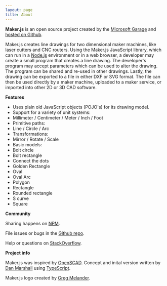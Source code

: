 ```yaml
---
layout: page
title: About
---
```


**Maker.js** is an open source project created by the [Microsoft Garage](microsoft.com/garage) and [hosted on Github](https://github.com/Microsoft/maker.js).

Maker.js creates line drawings for two dimensional maker machines, like laser cutters and CNC routers. Using the Maker.js JavaScript library, which can run in a [Node.js](https://nodejs.org/) environment or in a web browser, a developer may create a small program that creates a line drawing. The developer's program may accept parameters which can be used to alter the drawing. The program can be shared and re-used in other drawings. Lastly, the drawing can be exported to a file in either DXF or SVG format. The file can then be used directly by a maker machine, uploaded to a maker service, or imported into other 2D or 3D CAD software.

**Features**
* Uses plain old JavaScript objects (POJO's) for its drawing model.
* Support for a variety of unit systems:
 * Millimeter / Centimeter / Meter / Inch / Foot
* Primitive paths:
 * Line / Circle / Arc
* Transformations:
 * Mirror / Rotate / Scale
* Basic models:
 * Bolt circle
 * Bolt rectangle
 * Connect the dots
 * Golden Rectangle
 * Oval
 * Oval Arc
 * Polygon
 * Rectangle
 * Rounded rectangle
 * S curve
 * Square

**Community**

Sharing happens on [NPM](https://www.npmjs.com/search?q=makerjs).

File issues or bugs in the [Github repo](https://github.com/Microsoft/maker.js/issues).

Help or questions on [StackOverflow](http://stackoverflow.com/questions/tagged/makerjs).

**Project info**

Maker.js was inspired by [OpenSCAD](http://www.openscad.org/). Concept and inital version written by [Dan Marshall](https://github.com/danmarshall) using [TypeScript](http://www.typescriptlang.org/).

Maker.js logo created by [Greg Melander](http://gregmelander.com/).
